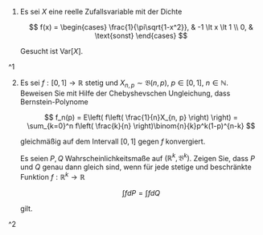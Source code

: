 1. Es sei $X$ eine reelle Zufallsvariable mit der Dichte
	
	$$
		f(x) = \begin{cases}
			\frac{1}{\pi\sqrt{1-x^2}}, & -1 \lt x \lt 1 \\
			0, & \text{sonst}
		\end{cases}
	$$
	
	Gesucht ist $\text{Var}[X]$.

^1

2. Es sei $f : [0, 1] \to \mathbb{R}$ stetig und $X_{n, p} \sim \mathfrak{B}(n, p)$, $p \in [0, 1]$, $n \in \mathbb{N}$.
	Beweisen Sie mit Hilfe der Chebyshevschen Ungleichung, dass Bernstein-Polynome
	
	$$
		f_n(p) = E\left( f\left( \frac{1}{n}X_{n, p} \right) \right) = \sum_{k=0}^n f\left( \frac{k}{n} \right)\binom{n}{k}p^k(1-p)^{n-k}
	$$
	
	gleichmäßig auf dem Intervall $[0, 1]$ gegen $f$ konvergiert.
	
	
	Es seien $P, Q$ Wahrscheinlichkeitsmaße auf $(\mathbb{R}^k, \mathfrak{B}^k)$.
	Zeigen Sie, dass $P$ und $Q$ genau dann gleich sind, wenn für jede stetige und beschränkte Funktion $f : \mathbb{R}^k \to \mathbb{R}$
	
	$$
		\int f dP = \int f dQ
	$$
	
	gilt.

^2